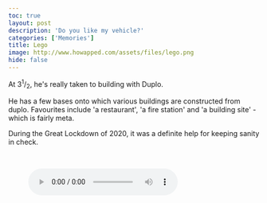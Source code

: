 ```yaml
---
toc: true
layout: post
description: 'Do you like my vehicle?'
categories: ['Memories']
title: Lego
image: http://www.howapped.com/assets/files/lego.png
hide: false
---
```


At 3<sup>1</sup>/<sub>2</sub>, he's really taken to building with Duplo.

He has a few bases onto which various buildings are constructed from duplo. Favourites include 'a restaurant', 'a fire station' and 'a building site' - which is fairly meta.

During the Great Lockdown of 2020, it was a definite help for keeping sanity in check.

<div>
<br>
<figure>
    <audio
        controls
        type="audio/mpeg"
        preload="auto"
        src="http://www.howapped.com/assets/files/2020_07_19_11_55_30_the_sound_of_joseph_playing_lego_on_a_sunday_morning.mp3">
            Your browser does not support the
            <code>audio</code> element.
    </audio>
</figure>

